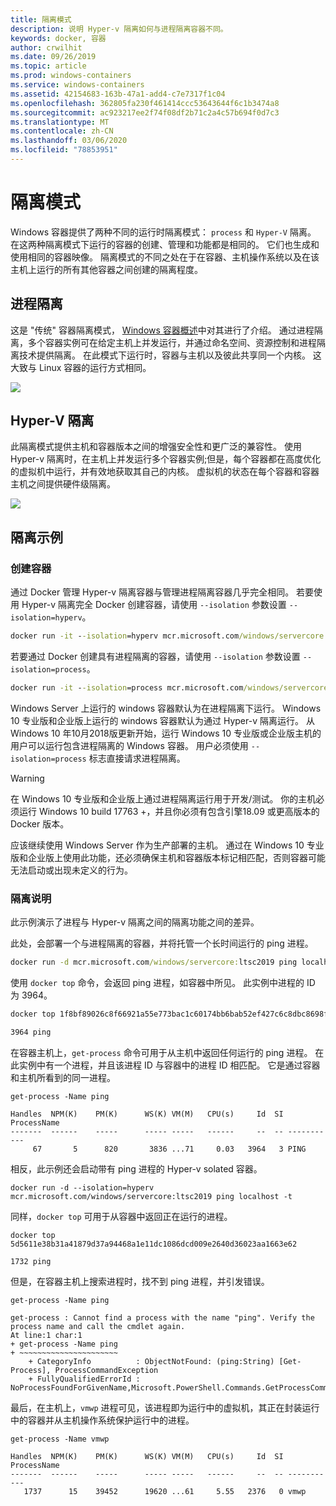 ```yaml
---
title: 隔离模式
description: 说明 Hyper-v 隔离如何与进程隔离容器不同。
keywords: docker, 容器
author: crwilhit
ms.date: 09/26/2019
ms.topic: article
ms.prod: windows-containers
ms.service: windows-containers
ms.assetid: 42154683-163b-47a1-add4-c7e7317f1c04
ms.openlocfilehash: 362805fa230f461414ccc53643644f6c1b3474a8
ms.sourcegitcommit: ac923217ee2f74f08df2b71c2a4c57b694f0d7c3
ms.translationtype: MT
ms.contentlocale: zh-CN
ms.lasthandoff: 03/06/2020
ms.locfileid: "78853951"
---
```

# <a name="isolation-modes"></a>隔离模式

Windows 容器提供了两种不同的运行时隔离模式： `process` 和 `Hyper-V` 隔离。 在这两种隔离模式下运行的容器的创建、管理和功能都是相同的。 它们也生成和使用相同的容器映像。 隔离模式的不同之处在于在容器、主机操作系统以及在该主机上运行的所有其他容器之间创建的隔离程度。

## <a name="process-isolation"></a>进程隔离

这是 "传统" 容器隔离模式， [Windows 容器概述](../about/index.md)中对其进行了介绍。 通过进程隔离，多个容器实例可在给定主机上并发运行，并通过命名空间、资源控制和进程隔离技术提供隔离。 在此模式下运行时，容器与主机以及彼此共享同一个内核。  这大致与 Linux 容器的运行方式相同。

![](media/container-arch-process.png)

## <a name="hyper-v-isolation"></a>Hyper-V 隔离
此隔离模式提供主机和容器版本之间的增强安全性和更广泛的兼容性。 使用 Hyper-v 隔离时，在主机上并发运行多个容器实例;但是，每个容器都在高度优化的虚拟机中运行，并有效地获取其自己的内核。 虚拟机的状态在每个容器和容器主机之间提供硬件级隔离。

![](media/container-arch-hyperv.png)

## <a name="isolation-examples"></a>隔离示例

### <a name="create-container"></a>创建容器

通过 Docker 管理 Hyper-v 隔离容器与管理进程隔离容器几乎完全相同。 若要使用 Hyper-v 隔离完全 Docker 创建容器，请使用 `--isolation` 参数设置 `--isolation=hyperv`。

```cmd
docker run -it --isolation=hyperv mcr.microsoft.com/windows/servercore:ltsc2019 cmd
```

若要通过 Docker 创建具有进程隔离的容器，请使用 `--isolation` 参数设置 `--isolation=process`。

```cmd
docker run -it --isolation=process mcr.microsoft.com/windows/servercore:ltsc2019 cmd
```

Windows Server 上运行的 windows 容器默认为在进程隔离下运行。 Windows 10 专业版和企业版上运行的 windows 容器默认为通过 Hyper-v 隔离运行。 从 Windows 10 年10月2018版更新开始，运行 Windows 10 专业版或企业版主机的用户可以运行包含进程隔离的 Windows 容器。 用户必须使用 `--isolation=process` 标志直接请求进程隔离。

> [!WARNING]
> 在 Windows 10 专业版和企业版上通过进程隔离运行用于开发/测试。 你的主机必须运行 Windows 10 build 17763 +，并且你必须有包含引擎18.09 或更高版本的 Docker 版本。
> 
> 应该继续使用 Windows Server 作为生产部署的主机。 通过在 Windows 10 专业版和企业版上使用此功能，还必须确保主机和容器版本标记相匹配，否则容器可能无法启动或出现未定义的行为。

### <a name="isolation-explanation"></a>隔离说明

此示例演示了进程与 Hyper-v 隔离之间的隔离功能之间的差异。

此处，会部署一个与进程隔离的容器，并将托管一个长时间运行的 ping 进程。

``` cmd
docker run -d mcr.microsoft.com/windows/servercore:ltsc2019 ping localhost -t
```

使用 `docker top` 命令，会返回 ping 进程，如容器中所见。 此实例中进程的 ID 为 3964。

``` cmd
docker top 1f8bf89026c8f66921a55e773bac1c60174bb6bab52ef427c6c8dbc8698f9d7a

3964 ping
```

在容器主机上，`get-process` 命令可用于从主机中返回任何运行的 ping 进程。 在此实例中有一个进程，并且该进程 ID 与容器中的进程 ID 相匹配。 它是通过容器和主机所看到的同一进程。

```
get-process -Name ping

Handles  NPM(K)    PM(K)      WS(K) VM(M)   CPU(s)     Id  SI ProcessName
-------  ------    -----      ----- -----   ------     --  -- -----------
     67       5      820       3836 ...71     0.03   3964   3 PING
```

相反，此示例还会启动带有 ping 进程的 Hyper-v solated 容器。

```
docker run -d --isolation=hyperv mcr.microsoft.com/windows/servercore:ltsc2019 ping localhost -t
```

同样，`docker top` 可用于从容器中返回正在运行的进程。

```
docker top 5d5611e38b31a41879d37a94468a1e11dc1086dcd009e2640d36023aa1663e62

1732 ping
```

但是，在容器主机上搜索进程时，找不到 ping 进程，并引发错误。

```
get-process -Name ping

get-process : Cannot find a process with the name "ping". Verify the process name and call the cmdlet again.
At line:1 char:1
+ get-process -Name ping
+ ~~~~~~~~~~~~~~~~~~~~~~
    + CategoryInfo          : ObjectNotFound: (ping:String) [Get-Process], ProcessCommandException
    + FullyQualifiedErrorId : NoProcessFoundForGivenName,Microsoft.PowerShell.Commands.GetProcessCommand
```

最后，在主机上，`vmwp` 进程可见，该进程即为运行中的虚拟机，其正在封装运行中的容器并从主机操作系统保护运行中的进程。

```
get-process -Name vmwp

Handles  NPM(K)    PM(K)      WS(K) VM(M)   CPU(s)     Id  SI ProcessName
-------  ------    -----      ----- -----   ------     --  -- -----------
   1737      15    39452      19620 ...61     5.55   2376   0 vmwp
```
